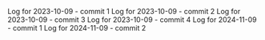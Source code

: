 Log for 2023-10-09 - commit 1
Log for 2023-10-09 - commit 2
Log for 2023-10-09 - commit 3
Log for 2023-10-09 - commit 4
Log for 2024-11-09 - commit 1
Log for 2024-11-09 - commit 2
